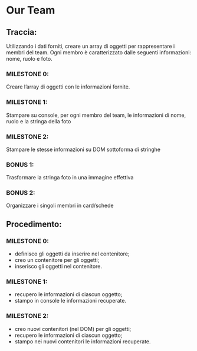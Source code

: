 # Our Team

## Traccia:
Utilizzando i dati forniti, creare un array di oggetti per rappresentare i membri del team.
Ogni membro è caratterizzato dalle seguenti informazioni: nome, ruolo e foto.
### MILESTONE 0:
Creare l’array di oggetti con le informazioni fornite.
### MILESTONE 1:
Stampare su console, per ogni membro del team, le informazioni di nome, ruolo e la stringa della foto
### MILESTONE 2:
Stampare le stesse informazioni su DOM sottoforma di stringhe
### BONUS 1:
Trasformare la stringa foto in una immagine effettiva
### BONUS 2:
Organizzare i singoli membri in card/schede

## Procedimento:
### MILESTONE 0:  
- definisco gli oggetti da inserire nel contenitore;
- creo un contenitore per gli oggetti;
- inserisco gli oggetti nel contenitore.
### MILESTONE 1:
- recupero le informazioni di ciascun oggetto;
- stampo in console le informazioni recuperate.
### MILESTONE 2:
- creo nuovi contenitori (nel DOM) per gli oggetti;
- recupero le informazioni di ciascun oggetto;
- stampo nei nuovi contenitori le informazioni recuperate.